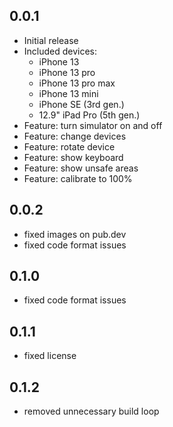 ## 0.0.1

* Initial release
* Included devices:
  * iPhone 13
  * iPhone 13 pro
  * iPhone 13 pro max
  * iPhone 13 mini
  * iPhone SE (3rd gen.)
  * 12.9" iPad Pro (5th gen.)
* Feature: turn simulator on and off
* Feature: change devices
* Feature: rotate device
* Feature: show keyboard
* Feature: show unsafe areas
* Feature: calibrate to 100%

## 0.0.2
* fixed images on pub.dev
* fixed code format issues

## 0.1.0
* fixed code format issues

## 0.1.1
* fixed license

## 0.1.2
* removed unnecessary build loop